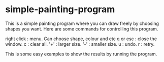 # simple-painting-program

This is a simple painting program where you can draw freely by choosing shapes you want. Here are some commands for controlling this program.

right click : menu. Can choose shape, colour and etc
q or esc : close the window.
c : clear all.
'+' : larger size.
'-' : smaller size.
u : undo.
r : retry.

This is some easy examples to show the results by running the program.
